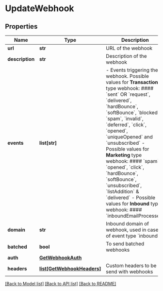 # UpdateWebhook

## Properties
Name | Type | Description | Notes
------------ | ------------- | ------------- | -------------
**url** | **str** | URL of the webhook | [optional] 
**description** | **str** | Description of the webhook | [optional] 
**events** | **list[str]** | - Events triggering the webhook. Possible values for **Transactional** type webhook: #### &#x60;sent&#x60; OR &#x60;request&#x60;, &#x60;delivered&#x60;, &#x60;hardBounce&#x60;, &#x60;softBounce&#x60;, &#x60;blocked&#x60;, &#x60;spam&#x60;, &#x60;invalid&#x60;, &#x60;deferred&#x60;, &#x60;click&#x60;, &#x60;opened&#x60;, &#x60;uniqueOpened&#x60; and &#x60;unsubscribed&#x60; - Possible values for **Marketing** type webhook: #### &#x60;spam&#x60;, &#x60;opened&#x60;, &#x60;click&#x60;, &#x60;hardBounce&#x60;, &#x60;softBounce&#x60;, &#x60;unsubscribed&#x60;, &#x60;listAddition&#x60; &amp; &#x60;delivered&#x60; - Possible values for **Inbound** type webhook: #### &#x60;inboundEmailProcessed&#x60;  | [optional] 
**domain** | **str** | Inbound domain of webhook, used in case of event type &#x60;inbound&#x60; | [optional] 
**batched** | **bool** | To send batched webhooks | [optional] 
**auth** | [**GetWebhookAuth**](GetWebhookAuth.md) |  | [optional] 
**headers** | [**list[GetWebhookHeaders]**](GetWebhookHeaders.md) | Custom headers to be send with webhooks | [optional] 

[[Back to Model list]](../README.md#documentation-for-models) [[Back to API list]](../README.md#documentation-for-api-endpoints) [[Back to README]](../README.md)


